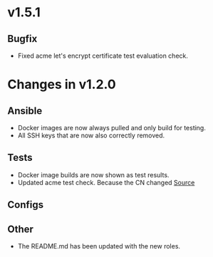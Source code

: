 # v1.5.1

## Bugfix
- Fixed acme let's encrypt certificate test evaluation check.

# Changes in v1.2.0


## Ansible
- Docker images are now always pulled and only build for testing.
- All SSH keys that are now also correctly removed.

## Tests
- Docker image builds are now shown as test results.
- Updated acme test check. Because the CN changed [Source](https://community.letsencrypt.org/t/staging-hierarchy-changes/145633)

## Configs

## Other
- The README.md has been updated with the new roles.
